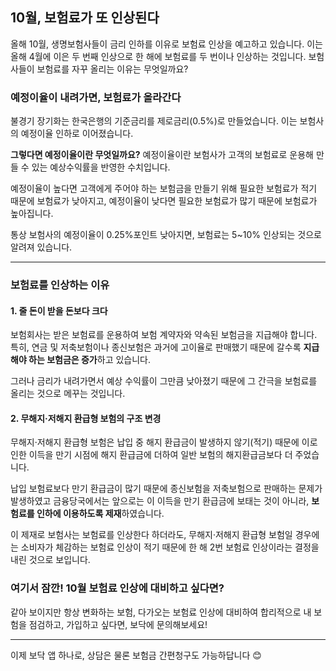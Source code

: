 ## 10월, 보험료가 또 인상된다

올해 10월, 생명보험사들이 금리 인하를 이유로 보험료 인상을 예고하고 있습니다. 이는 올해 4월에 이은 두 번째 인상으로 한 해에 보험료를 두 번이나 인상하는 것입니다. 보험사들이 보험료를 자꾸 올리는 이유는 무엇일까요?


### 예정이율이 내려가면, 보험료가 올라간다

불경기 장기화는 한국은행의 기준금리를 제로금리(0.5%)로 만들었습니다. 이는 보험사의 예정이율 인하로 이어졌습니다. 

**그렇다면 예정이율이란 무엇일까요?** 예정이율이란 보험사가 고객의 보험료로 운용해 만들 수 있는 예상수익률을 반영한 수치입니다.

예정이율이 높다면 고객에게 주어야 하는 보험금을 만들기 위해 필요한 보험료가 적기 때문에 보험료가 낮아지고, 예정이율이 낮다면 필요한 보험료가 많기 때문에 보험료가 높아집니다.

통상 보험사의 예정이율이 0.25%포인트 낮아지면, 보험료는 5~10% 인상되는 것으로 알려져 있습니다.
___

### 보험료를 인상하는 이유
#### 1. 줄 돈이 받을 돈보다 크다

보험회사는 받은 보험료를 운용하여 보험 계약자와 약속된 보험금을 지급해야 합니다. 특히, 연금 및 저축보험이나 종신보험은 과거에 고이율로 판매했기 때문에 갈수록 **지급해야 하는 보험금은 증가**하고 있습니다.

그러나 금리가 내려가면서 예상 수익률이 그만큼 낮아졌기 때문에 그 간극을 보험료를 올리는 것으로 메꾸는 것입니다.

#### 2. 무해지·저해지 환급형 보험의 구조 변경

무해지·저해지 환급형 보험은 납입 중 해지 환급금이 발생하지 않기(적기) 때문에 이로 인한 이득을 만기 시점에 해지 환급금에 더하여 일반 보험의 해지환급금보다 더 주었습니다.

납입 보험료보다 만기 환급금이 많기 때문에 종신보험을 저축보험으로 판매하는 문제가 발생하였고 금융당국에서는 앞으로는 이 이득을 만기 환급금에 보태는 것이 아니라, **보험료를 인하에 이용하도록 제재**하였습니다.

이 제재로 보험사는 보험료를 인상한다 하더라도, 무해지·저해지 환급형 보험일 경우에는 소비자가 체감하는 보험료 인상이 적기 때문에 한 해 2번 보험료 인상이라는 결정을 내린 것으로 보입니다.

### 여기서 잠깐! 10월 보험료 인상에 대비하고 싶다면?

같아 보이지만 항상 변화하는 보험, 다가오는 보험료 인상에 대비하여 합리적으로 내 보험을 점검하고, 가입하고 싶다면, 보닥에 문의해보세요!
___
이제 보닥 앱 하나로, 상담은 물론 보험금 간편청구도 가능하답니다 😊
